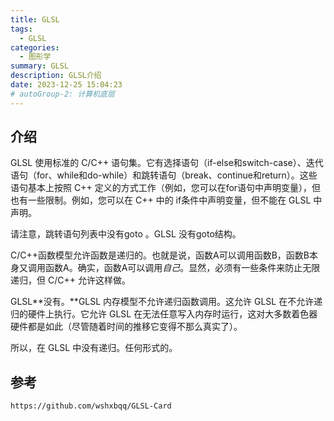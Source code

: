 ```yaml
---
title: GLSL
tags: 
  - GLSL
categories: 
  - 图形学
summary: GLSL
description: GLSL介绍
date: 2023-12-25 15:04:23
# autoGroup-2: 计算机底层
---
```


## 介绍

GLSL 使用标准的 C/C++ 语句集。它有选择语句（if-else和switch-case）、迭代语句（for、while和do-while）和跳转语句（break、continue和return）。这些语句基本上按照 C++ 定义的方式工作（例如，您可以在for语句中声明变量），但也有一些限制。例如，您可以在 C++ 中的 if条件中声明变量，但不能在 GLSL 中声明。

请注意，跳转语句列表中没有goto 。GLSL 没有goto结构。



C/C++函数模型允许函数是递归的。也就是说，函数A可以调用函数B，函数B本身又调用函数A。确实，函数A可以调用*自己*。显然，必须有一些条件来防止无限递归，但 C/C++ 允许这样做。

GLSL**没有。**GLSL 内存模型不允许递归函数调用。这允许 GLSL 在不允许递归的硬件上执行。它允许 GLSL 在无法任意写入内存时运行，这对大多数着色器硬件都是如此（尽管随着时间的推移它变得不那么真实了）。

所以，在 GLSL 中没有递归。任何形式的。



## 参考

```
https://github.com/wshxbqq/GLSL-Card
```

